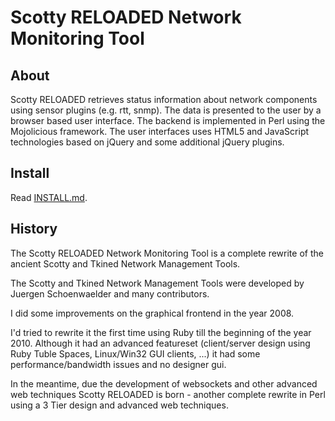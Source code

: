Scotty RELOADED Network Monitoring Tool
=======================================

About
-----

Scotty RELOADED retrieves status information about network components
using sensor plugins (e.g. rtt, snmp). The data is presented to the user by
a browser based user interface. The backend is implemented in Perl using
the Mojolicious framework. The user interfaces uses HTML5 and JavaScript
technologies based on jQuery and some additional jQuery plugins.

Install
-------

Read [INSTALL.md](INSTALL.md).


History
-------

The Scotty RELOADED Network Monitoring Tool is a complete rewrite of
the ancient Scotty and Tkined Network Management Tools.

The Scotty and Tkined Network Management Tools were developed by
Juergen Schoenwaelder and many contributors.

I did some improvements on the graphical frontend in the year 2008.

I'd tried to rewrite it the first time using Ruby till the beginning of
the year 2010. Although it had an advanced featureset (client/server
design using Ruby Tuble Spaces, Linux/Win32 GUI clients, ...) it had
some performance/bandwidth issues and no designer gui.

In the meantime, due the development of websockets and other advanced web
techniques Scotty RELOADED is born - another complete rewrite in Perl
using a 3 Tier design and advanced web techniques.
